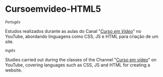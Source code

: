 # Cursoemvideo-HTML5
*<sup>Portugês<sup>*
 
Estudos realizados durante as aulas do Canal "[*Curso em Vídeo*](https://www.youtube.com/c/CursoemV%C3%ADdeo)" no YouTube, abordando linguagens como CSS, JS e HTML para criação de um site.

 *<sup>Inglês<sup>*
 
Studies carried out during the classes of the Channel "[Curso em vídeo](https://www.youtube.com/c/CursoemV%C3%ADdeo)" on YouTube, covering languages such as CSS, JS and HTML for creating a website.
